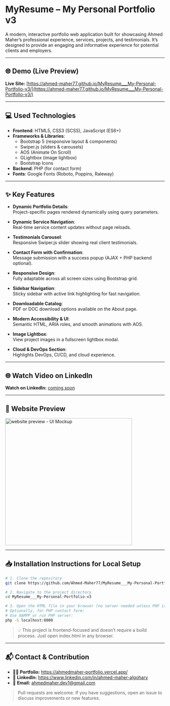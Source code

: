 # MyResume – My Personal Portfolio v3

A modern, interactive portfolio web application built for showcasing Ahmed Maher’s professional experience, services, projects, and testimonials. It’s designed to provide an engaging and informative experience for potential clients and employers.

---

## 🌐 Demo (Live Preview)
**Live Site:** [https://ahmed-maher77.github.io/MyResume___My-Personal-Portfolio-v3/](https://ahmed-maher77.github.io/MyResume___My-Personal-Portfolio-v3/)

---

## 💻 Used Technologies

- **Frontend**: HTML5, CSS3 (SCSS), JavaScript (ES6+)
- **Frameworks & Libraries**:
  - Bootstrap 5 (responsive layout & components)
  - Swiper.js (sliders & carousels)
  - AOS (Animate On Scroll)
  - GLightbox (image lightbox)
  - Bootstrap Icons
- **Backend**: PHP (for contact form)
- **Fonts**: Google Fonts (Roboto, Poppins, Raleway)

---

## ✨ Key Features

- **Dynamic Portfolio Details**:  
  Project-specific pages rendered dynamically using query parameters.

- **Dynamic Service Navigation**:  
  Real-time service content updates without page reloads.

- **Testimonials Carousel**:  
  Responsive Swiper.js slider showing real client testimonials.

- **Contact Form with Confirmation**:  
  Message submission with a success popup (AJAX + PHP backend optional).

- **Responsive Design**:  
  Fully adaptable across all screen sizes using Bootstrap grid.

- **Sidebar Navigation**:  
  Sticky sidebar with active link highlighting for fast navigation.

- **Downloadable Catalog**:  
  PDF or DOC download options available on the About page.

- **Modern Accessibility & UI**:  
  Semantic HTML, ARIA roles, and smooth animations with AOS.

- **Image Lightbox**:  
  View project images in a fullscreen lightbox modal.

- **Cloud & DevOps Section**:  
  Highlights DevOps, CI/CD, and cloud experience.

---

## 🌐 Watch Video on LinkedIn
**Watch on LinkedIn:** [coming soon]()

---

## 👀 Website Preview

<a href="https://ahmed-maher77.github.io/MyResume___My-Personal-Portfolio-v3/" title="demo">
  <img src="https://github.com/user-attachments/assets/550275c0-ad22-4f9d-9d28-ae376d9c49cb" alt="website preview - UI Mockup" width="400">
</a>

---

## 📥 Installation Instructions for Local Setup

```bash
# 1. Clone the repository
git clone https://github.com/Ahmed-Maher77/MyResume___My-Personal-Portfolio-v3.git

# 2. Navigate to the project directory
cd MyResume___My-Personal-Portfolio-v3

# 3. Open the HTML file in your browser (no server needed unless PHP is used)
# Optionally, for PHP contact form:
# Use XAMPP or run PHP server:
php -S localhost:8000
```
> 💡 This project is frontend-focused and doesn’t require a build process. Just open index.html in any browser.

<hr/>

## 📬 Contact & Contribution
- 🧑‍💻 **Portfolio:** <a href="https://ahmedmaher-portfolio.vercel.app/" title="See My Portfolio">https://ahmedmaher-portfolio.vercel.app/</a>
- 🔗 **LinkedIn:** <a href="https://www.linkedin.com/in/ahmed-maher-algohary" title="Contact via LinkedIn">https://www.linkedin.com/in/ahmed-maher-algohary</a>
- 📧 **Email:** <a href="mailto:ahmedmaher.dev1@gmail.com" title="Contact via Email">ahmedmaher.dev1@gmail.com</a>

> Pull requests are welcome. If you have suggestions, open an issue to discuss improvements or new features.
